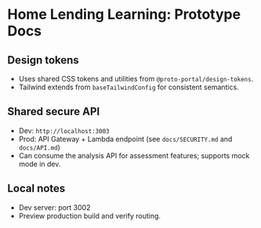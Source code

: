 # Home Lending Learning: Prototype Docs

## Design tokens
- Uses shared CSS tokens and utilities from `@proto-portal/design-tokens`.
- Tailwind extends from `baseTailwindConfig` for consistent semantics.

## Shared secure API
- Dev: `http://localhost:3003`
- Prod: API Gateway + Lambda endpoint (see `docs/SECURITY.md` and `docs/API.md`)
- Can consume the analysis API for assessment features; supports mock mode in dev.

## Local notes
- Dev server: port 3002
- Preview production build and verify routing.
